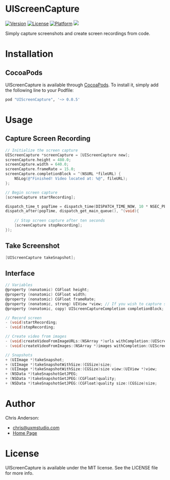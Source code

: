 # UIScreenCapture

[![Version](https://img.shields.io/cocoapods/v/UIScreenCapture.svg?style=flat)](http://cocoapods.org/pods/UIScreenCapture)
[![License](https://img.shields.io/cocoapods/l/UIScreenCapture.svg?style=flat)](http://cocoapods.org/pods/UIScreenCapture)
[![Platform](https://img.shields.io/cocoapods/p/UIScreenCapture.svg?style=flat)](http://cocoapods.org/pods/UIScreenCapture)
![](https://img.shields.io/badge/Supported-iOS8-4BC51D.svg?style=flat-square)

Simply capture screenshots and create screen recordings from code.


# Installation
## CocoaPods
UIScreenCapture is available through [CocoaPods](http://cocoapods.org). To install
it, simply add the following line to your Podfile:

```ruby
pod "UIScreenCapture", '~> 0.0.5'
```

# Usage
## Capture Screen Recording
```objective-c
// Initialize the screen capture
UIScreenCapture *screenCapture = [UIScreenCapture new];
screenCapture.height = 480.0;
screenCapture.width = 640.0;
screenCapture.frameRate = 15.0;
screenCapture.completionBlock = ^(NSURL *fileURL) {
    NSLog(@"Finished! Video located at: %@", fileURL);
};

// Begin screen capture
[screenCapture startRecording];

dispatch_time_t popTime = dispatch_time(DISPATCH_TIME_NOW, 10 * NSEC_PER_SEC);
dispatch_after(popTime, dispatch_get_main_queue(), ^(void){
    
    // Stop screen capture after ten seconds
    [screenCapture stopRecording];
});
```

## Take Screenshot
```objective-c
[UIScreenCapture takeSnapshot];
```

## Interface
```objective-c
// Variables
@property (nonatomic) CGFloat height;
@property (nonatomic) CGFloat width;
@property (nonatomic) CGFloat frameRate;
@property (nonatomic, strong) UIView *view; // If you wish to capture something other than the whole screen
@property (nonatomic, copy) UIScreenCaptureCompletion completionBlock;

// Record screen
- (void)startRecording;
- (void)stopRecording;

// Create video from images
- (void)createVideoFromImageURLs:(NSArray *)urls withCompletion:(UIScreenCaptureCompletion)completion;
- (void)createVideoFromImages:(NSArray *)images withCompletion:(UIScreenCaptureCompletion)completion;

// Snapshots
+ (UIImage *)takeSnapshot;
+ (UIImage *)takeSnapshotWithSize:(CGSize)size;
+ (UIImage *)takeSnapshotWithSize:(CGSize)size view:(UIView *)view;
+ (NSData *)takeSnapshotGetJPEG;
+ (NSData *)takeSnapshotGetJPEG:(CGFloat)quality;
+ (NSData *)takeSnapshotGetJPEG:(CGFloat)quality size:(CGSize)size;

```

# Author
Chris Anderson:
- chris@uxmstudio.com
- [Home Page](http://uxmstudio.com)

# License

UIScreenCapture is available under the MIT license. See the LICENSE file for more info.